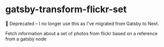 # gatsby-transform-flickr-set

🚫 Deprecated – I no longer use this as I've migrated from Gatsby to Next.

Fetch information about a set of photos from flickr based on a reference from a gatsby node
